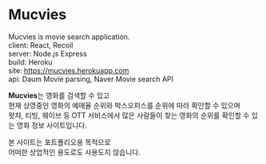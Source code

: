 # Mucvies

Mucvies is movie search application.<br />
client: React, Recoil<br />
server: Node.js Express<br />
build: Heroku<br />
site: https://mucvies.herokuapp.com <br />
api: Daum Movie parsing, Naver Movie search API

<b>Mucvies</b>는 영화를 검색할 수 있고<br />
현재 상영중인 영화의 예매율 순위와 박스오피스를 순위에 따라 확인할 수 있으며<br />
왓챠, 티빙, 웨이브 등 OTT 서비스에서 많은 사람들이 찾는 영화의 순위를 확인할 수 있는 영화 정보 사이트입니다.

본 사이트는 포트폴리오용 목적으로<br /> 어떠한 상업적인 용도로도 사용도지 않습니다.